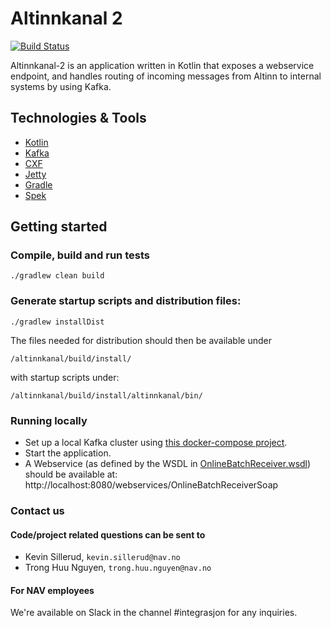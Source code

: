 # Altinnkanal 2

[![Build Status](https://travis-ci.org/navikt/altinnkanal-2.svg?branch=master)](https://travis-ci.org/navikt/altinnkanal-2)

Altinnkanal-2 is an application written in Kotlin that exposes a webservice endpoint, and handles routing
of incoming messages from Altinn to internal systems by using Kafka.

## Technologies & Tools

* [Kotlin](https://kotlinlang.org)
* [Kafka](https://kafka.apache.org)
* [CXF](https://cxf.apache.org)
* [Jetty](https://eclipse.org/jetty)
* [Gradle](https://gradle.org)
* [Spek](http://spekframework.org)

## Getting started

### Compile, build and run tests
`./gradlew clean build`

### Generate startup scripts and distribution files:
`./gradlew installDist`

The files needed for distribution should then be available under 

`/altinnkanal/build/install/`

with startup scripts under:

`/altinnkanal/build/install/altinnkanal/bin/`

### Running locally

- Set up a local Kafka cluster using [this docker-compose project](https://github.com/navikt/navkafka-docker-compose).
- Start the application.
- A Webservice (as defined by the WSDL in [OnlineBatchReceiver.wsdl](altinnkanal/src/main/resources/OnlineBatchReceiver.wsdl)) 
should be available at: http://localhost:8080/webservices/OnlineBatchReceiverSoap

### Contact us
#### Code/project related questions can be sent to 
* Kevin Sillerud, `kevin.sillerud@nav.no`
* Trong Huu Nguyen, `trong.huu.nguyen@nav.no`

#### For NAV employees
We're available on Slack in the channel #integrasjon for any inquiries.
